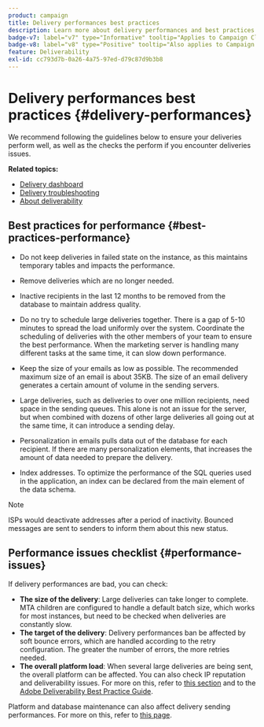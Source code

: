 ```yaml
---
product: campaign
title: Delivery performances best practices
description: Learn more about delivery performances and best practices
badge-v7: label="v7" type="Informative" tooltip="Applies to Campaign Classic v7"
badge-v8: label="v8" type="Positive" tooltip="Also applies to Campaign v8"
feature: Deliverability
exl-id: cc793d7b-0a26-4a75-97ed-d79c87d9b3b8
---
```

# Delivery performances best practices {#delivery-performances}

 

We recommend following the guidelines below to ensure your deliveries perform well, as well as the checks the perform if you encounter deliveries issues.

**Related topics:**

* [Delivery dashboard](delivery-dashboard.md)
* [Delivery troubleshooting](delivery-troubleshooting.md)
* [About deliverability](about-deliverability.md)

## Best practices for performance {#best-practices-performance}

* Do not keep deliveries in failed state on the instance, as this maintains temporary tables and impacts the performance.

* Remove deliveries which are no longer needed.

* Inactive recipients in the last 12 months to be removed from the database to maintain address quality.

* Do no try to schedule large deliveries together. There is a gap of 5-10 minutes to spread the load uniformly over the system. Coordinate the scheduling of deliveries with the other members of your team to ensure the best performance. When the marketing server is handling many different tasks at the same time, it can slow down performance.

* Keep the size of your emails as low as possible. The recommended maximum size of an email is about 35KB. The size of an email delivery generates a certain amount of volume in the sending servers.

* Large deliveries, such as deliveries to over one million recipients, need space in the sending queues. This alone is not an issue for the server, but when combined with dozens of other large deliveries all going out at the same time, it can introduce a sending delay.

* Personalization in emails pulls data out of the database for each recipient. If there are many personalization elements, that increases the amount of data needed to prepare the delivery.

* Index addresses. To optimize the performance of the SQL queries used in the application, an index can be declared from the main element of the data schema.

>[!NOTE]
>
>ISPs would deactivate addresses after a period of inactivity. Bounced messages are sent to senders to inform them about this new status.

## Performance issues checklist {#performance-issues}

If delivery performances are bad, you can check:

* **The size of the delivery**: Large deliveries can take longer to complete. MTA children are configured to handle a default batch size, which works for most instances, but need to be checked when deliveries are constantly slow.
* **The target of the delivery**: Delivery performances ban be affected by soft bounce errors, which are handled according to the retry configuration. The greater the number of errors, the more retries needed. 
* **The overall platform load**: When several large deliveries are being sent, the overall platform can be affected. You can also check IP reputation and deliverability issues. For more on this, refer to [this section](about-deliverability.md) and to the [Adobe Deliverability Best Practice Guide](https://experienceleague.adobe.com/docs/deliverability-learn/deliverability-best-practice-guide/introduction.html).

Platform and database maintenance can also affect delivery sending performances. For more on this, refer to [this page](../../production/using/database-performances.md).
